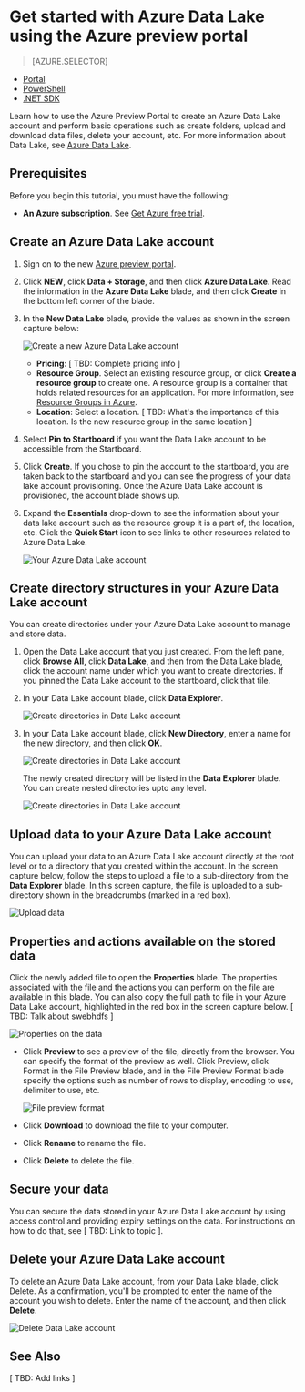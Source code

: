 <properties 
   pageTitle="Get started with Data Lake | Azure" 
   description="Use the portal to create a Data Lake account and perform basic operations in the Data Lake" 
   services="data-lake" 
   documentationCenter="" 
   authors="nitinme" 
   manager="paulettm" 
   editor="cgronlun"/>
 
<tags
   ms.service="data-lake"
   ms.devlang="na"
   ms.topic="article"
   ms.tgt_pltfrm="na"
   ms.workload="big-data" 
   ms.date="09/29/2015"
   ms.author="nitinme"/>

# Get started with Azure Data Lake using the Azure preview portal

> [AZURE.SELECTOR]
- [Portal](azure-data-lake-get-started-portal.md)
- [PowerShell](azure-data-lake-get-started-powershell.md)
- [.NET SDK](azure-data-lake-get-started-net-sdk.md)

Learn how to use the Azure Preview Portal to create an Azure Data Lake account and perform basic operations such as create folders, upload and download data files, delete your account, etc. For more information about Data Lake, see [Azure Data Lake](azure-data-lake-overview.md).

## Prerequisites

Before you begin this tutorial, you must have the following:

- **An Azure subscription**. See [Get Azure free trial](http://azure.microsoft.com/documentation/videos/get-azure-free-trial-for-testing-hadoop-in-hdinsight/).

## Create an Azure Data Lake account

1. Sign on to the new [Azure preview portal](https://portal.azure.com).

2. Click **NEW**, click **Data + Storage**, and then click **Azure Data Lake**. Read the information in the **Azure Data Lake** blade, and then click **Create** in the bottom left corner of the blade.

3. In the **New Data Lake** blade, provide the values as shown in the screen capture below:

	![Create a new Azure Data Lake account](./media/azure-data-lake-get-started-portal/ADL.Create.New.Account.png "Create a new Azure Data Lake account")

	- **Pricing**: [ TBD: Complete pricing info ]	
	- **Resource Group**. Select an existing resource group, or click **Create a resource group** to create one. A resource group is a container that holds related resources for an application. For more information, see [Resource Groups in Azure](resource-group-overview.md#resource-groups).
	- **Location**: Select a location. [ TBD: What's the importance of this location. Is the new resource group in the same location ]

4. Select **Pin to Startboard** if you want the Data Lake account to be accessible from the Startboard.

5. Click **Create**. If you chose to pin the account to the startboard, you are taken back to the startboard and you can see the progress of your data lake account provisioning. Once the Azure Data Lake account is provisioned, the account blade shows up.

6. Expand the **Essentials** drop-down to see the information about your data lake account such as the resource group it is a part of, the location, etc. Click the **Quick Start** icon to see links to other resources related to Azure Data Lake.

	![Your Azure Data Lake account](./media/azure-data-lake-get-started-portal/ADL.Account.QuickStart.png "Your Azure Data Lake account")

## Create directory structures in your Azure Data Lake account

You can create directories under your Azure Data Lake account to manage and store data.

1. Open the Data Lake account that you just created. From the left pane, click **Browse All**, click **Data Lake**, and then from the Data Lake blade, click the account name under which you want to create directories. If you pinned the Data Lake account to the startboard, click that tile.

2. In your Data Lake account blade, click **Data Explorer**.

	![Create directories in Data Lake account](./media/azure-data-lake-get-started-portal/ADL.Create.Folder.png "Create directories in Data Lake account")

3. In your Data Lake account blade, click **New Directory**, enter a name for the new directory, and then click **OK**.
	
	![Create directories in Data Lake account](./media/azure-data-lake-get-started-portal/ADL.Folder.Name.png "Create directories in Data Lake account")
	
	The newly created directory will be listed in the **Data Explorer** blade. You can create nested directories upto any level.

	![Create directories in Data Lake account](./media/azure-data-lake-get-started-portal/ADL.New.Directory.png "Create directories in Data Lake account")


## Upload data to your Azure Data Lake account

You can upload your data to an Azure Data Lake account directly at the root level or to a directory that you created within the account. In the screen capture below, follow the steps to upload a file to a sub-directory from the **Data Explorer** blade. In this screen capture, the file is uploaded to a sub-directory shown in the breadcrumbs (marked in a red box).

![Upload data](./media/azure-data-lake-get-started-portal/ADL.New.Upload.File.png "Upload data")


## Properties and actions available on the stored data

Click the newly added file to open the **Properties** blade. The properties associated with the file and the actions you can perform on the file are available in this blade. You can also copy the full path to file in your Azure Data Lake account, highlighted in the red box in the screen capture below. [ TBD: Talk about swebhdfs ]

![Properties on the data](./media/azure-data-lake-get-started-portal/ADL.File.Properties.png "Properties on the data")

* Click **Preview** to see a preview of the file, directly from the browser. You can specify the format of the preview as well. Click Preview, click Format in the File Preview blade, and in the File Preview Format blade specify the options such as number of rows to display, encoding to use, delimiter to use, etc.

  ![File preview format](./media/azure-data-lake-get-started-portal/ADL.File.Preview.png "File preview format")

* Click **Download** to download the file to your computer.

* Click **Rename** to rename the file.

* Click **Delete** to delete the file.


## Secure your data

You can secure the data stored in your Azure Data Lake account by using access control and providing expiry settings on the data. For instructions on how to do that, see [ TBD: Link to topic ].


## Delete your Azure Data Lake account

To delete an Azure Data Lake account, from your Data Lake blade, click Delete. As a confirmation, you'll be prompted to enter the name of the account you wish to delete. Enter the name of the account, and then click **Delete**.

![Delete Data Lake account](./media/azure-data-lake-get-started-portal/ADL.Delete.Account.png "Delete Data Lake account")

## See Also

[ TBD: Add links ]